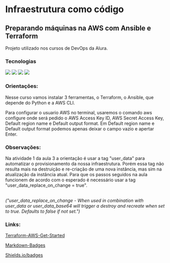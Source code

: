 <h1>Infraestrutura como código</h1>

<h2>Preparando máquinas na AWS com Ansible e Terraform</h2>
<p>Projeto utilizado nos cursos de DevOps da Alura.</p>

### Tecnologias
<div>
  <img src="https://img.shields.io/badge/AWS-%23FF9900.svg?style=for-the-badge&logo=amazon-aws&logoColor=white">
  <img src="https://img.shields.io/badge/terraform-%235835CC.svg?style=for-the-badge&logo=terraform&logoColor=white">
  <img src="https://img.shields.io/badge/ansible-%231A1918.svg?style=for-the-badge&logo=ansible&logoColor=white">
  <img src="https://img.shields.io/badge/Ubuntu-E95420?style=for-the-badge&logo=ubuntu&logoColor=white">
</div>

<h3>Orientações:</h3>
<p>Nesse curso vamos instalar 3 ferramentas, o Terraform, o Ansible, que depende do Python e a AWS CLI.</p>

<p>Para configurar o usuario AWS no terminal, usaremos o comando aws configure onde será pedido o AWS Access Key ID, AWS Secret Access Key, Default region name e Default output format. 
  Em Default region name e Default output format podemos apenas deixar o campo vazio e apertar Enter.</p>

<h3>Observações:</h3>
<p>Na atividade 1 da aula 3 a orientação é usar a tag "user_data" para automatizar o provisionamento da nossa infraestrutura. Porém essa tag não resulta mais na destruição e 
  re-criação de uma nova instância, mas sim na atualização da instância atual. Para que os passos seguidos na aula funcionem de acordo com o esperado é necessário usar a tag
  "user_data_replace_on_change = true".</p>
  <p><br /> <i>("user_data_replace_on_change - When used in combination with user_data or user_data_base64 will trigger a destroy and recreate when set to true. 
    Defaults to false if not set.")</i></p>

<h3>Links:</h3>
<a href="https://developer.hashicorp.com/terraform/tutorials/aws-get-started/aws-build">Terraform-AWS-Get-Started</a>
<p></p>
<a href="https://github.com/Ileriayo/markdown-badges">Markdown-Badges</a>
<p></p>
<a href="https://shields.io/badges">Shields.io/badges</a>
